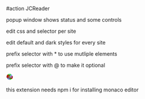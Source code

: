 #action JCReader

popup window shows status and some controls

edit css and selector per site

edit default and dark styles for every site

prefix selector with * to use mutliple elements

prefix selector with @ to make it optional

![voorbeeld](reader/images/icon.png) 

this extension needs npm i
for installing monaco editor